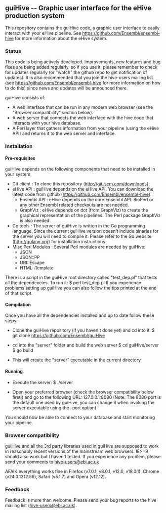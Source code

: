 ## guiHive -- Graphic user interface for the eHive production system

This repository contains the guiHive code, a graphic user interface to easily interact with your eHive pipeline.
See https://github.com/Ensembl/ensembl-hive for more information about the eHive system.

### Status

This code is being actively developed. Improvements, new features and bug fixes are being added regularly, so if you use it, please remember to check for updates regularly (or "watch" the github repo to get notification of updates). It is also recommended that you join the hive-users mailing list (see https://github.com/Ensembl/ensembl-hive for more information on how to do this) since news and updates will be announced there.

guiHive consists of:

* A web interface that can be run in any modern web browser (see the "Browser compatibility" section below).
* A web server that connects the web interface with the hive code that interacts with your hive database.
* A Perl layer that gathers information from your pipeline (using the eHive API) and returns it to the web server and interface.

### Installation

#### Pre-requisites

guiHive depends on the following components that need to be installed in your system:

* Git client           : To clone this repository (http://git-scm.com/downloads).
* eHive API            : guiHive depends on the eHive API. You can download the latest code from github (https://github.com/Ensembl/ensembl-hive).
   * Ensembl API       : eHive depends on the core Ensembl API. BioPerl or any other Ensembl related checkouts are not needed.
   * GraphViz          : eHive depends on dot (from GraphViz) to create the graphical representation of the pipelines. The Perl package GraphViz is also needed.
* Go tools             : The server of guiHive is written in the Go programming language. Since the current guiHive version doesn't include binaries for the server you will need to compile it.
                         Please refer to the Go website (http://golang.org) for installation instructions.
* Misc Perl Modules    : Several Perl modules are needed by guiHive:
   * JSON
   * JSON::PP
   * URI::Escape
   * HTML::Template

There is a script in the guiHive root directory called "test_dep.pl" that tests all the dependencies. To run it:
$ perl test_dep.pl
If you experience problems setting up guiHive you can also follow the tips printed at the end of that script.

#### Compilation

Once you have all the dependencies installed and up to date follow these steps:

* Clone the guiHive repository (if you haven't done yet) and cd into it.
  $ git clone https://github.com/Ensembl/guiHive

* cd into the "server" folder and build the web server
     $ cd guiHive/server
     $ go build

* This will create the "server" executable in the current directory

#### Running

* Execute the server:
    $ ./server

* Open your preferred browser (check the browser compatibility below first!) and go to the following URL:
   127.0.0.1:8080
(Note: The 8080 port is the default one used by guiHive, you can change it when invoking the server executable using the -port option)

You should now be able to connect to your database and start monitoring your pipeline.


### Browser compatibility

guiHive and all the 3rd party libraries used in guiHive are supposed to work in reasonably recent versions of the mainstream web browsers. IE>=9 should also work but I haven't tested. If you experience any problem, please send your comments to hive-users@ebi.ac.uk

AFAIK everything works fine in Firefox (v7.0.1, v8.0.1, v12.0, v18.0.1), Chrome (v24.0.1312.56), Safari (v5.1.7) and Opera (v12.12).

### Feedback

Feedback is more than welcome.
Please send your bug reports to the hive mailing list (hive-users@ebi.ac.uk).

